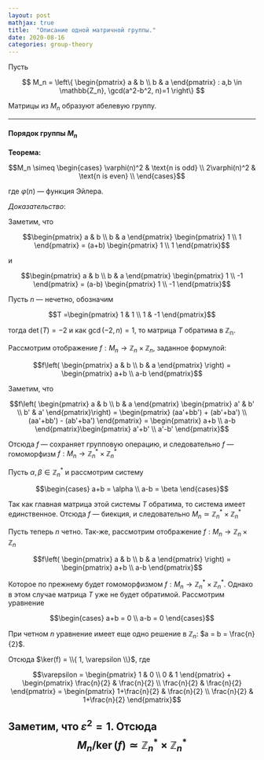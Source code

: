 ```yaml
---
layout: post
mathjax: true
title:  "Описание одной матричной группы."
date: 2020-08-16
categories: group-theory
---
```


Пусть 

$$
M_n = \left\{ \begin{pmatrix}
a & b \\
b & a
\end{pmatrix} : a,b \in \mathbb{Z_n}, \gcd(a^2-b^2, n)=1  \right\}
$$

Матрицы из $M_n$ образуют абелевую группу. 

---

#### Порядок группы $M_n$

**Теорема:**

$$M_n \simeq \begin{cases}
\varphi(n)^2 & \text{n is odd} \\
2\varphi(n)^2 & \text{n is even} \\
\end{cases}$$

где $\varphi(n)$ — функция Эйлера.

*Доказательство*:

Заметим, что 

$$\begin{pmatrix}
a & b \\
b & a
\end{pmatrix} 
\begin{pmatrix}
1  \\
1 
\end{pmatrix} 
= (a+b)
\begin{pmatrix}
1  \\
1 
\end{pmatrix}$$

и

$$\begin{pmatrix}
a & b \\
b & a
\end{pmatrix} 
\begin{pmatrix}
1  \\
-1 
\end{pmatrix} 
= (a-b)
\begin{pmatrix}
1  \\
-1 
\end{pmatrix}$$

Пусть $n$ — нечетно, обозначим 

$$T =\begin{pmatrix}
1 & 1 \\
1 & -1
\end{pmatrix}$$


тогда $\det(T)=-2$ и как $\gcd(-2,n)=1$, то матрица $T$ обратима в $\mathbb{Z_n}$.

Рассмотрим отображение $f: M_n \rightarrow \mathbb{Z}_n \times \mathbb{Z}_n$, заданное формулой:

$$f\left( \begin{pmatrix}
a & b \\
b & a
\end{pmatrix} \right) = \begin{pmatrix}
a+b  \\
a-b
\end{pmatrix}$$

Заметим, что 

$$f\left( \begin{pmatrix}
a & b \\
b & a
\end{pmatrix} 
\begin{pmatrix}
a' & b' \\
b' & a'
\end{pmatrix}\right) = \begin{pmatrix}
(aa'+bb') + (ab'+ba')  \\
(aa'+bb') - (ab'+ba') 
\end{pmatrix} = 
\begin{pmatrix}
a+b  \\
a-b
\end{pmatrix}\begin{pmatrix}
a'+b'  \\
a'-b'
\end{pmatrix}$$

Отсюда $f$ — сохраняет групповую операцию, и следовательно $f$ — гомоморфизм $f: M_n \rightarrow \mathbb{Z}_n^* \times \mathbb{Z}_n^*$

Пусть $\alpha, \beta \in \mathbb{Z}_n^*$ и рассмотрим систему

$$\begin{cases}
a+b = \alpha \\
a-b = \beta
\end{cases}$$

Так как главная матрица этой системы $T$ обратима, то система имеет единственное. Отсюда $f$ — биекция, и следовательно $M_n \simeq \mathbb{Z}_n^* \times \mathbb{Z}_n^*$

Пусть теперь $n$ четно. Так-же, рассмотрим отображение $f: M_n \rightarrow \mathbb{Z}_n \times \mathbb{Z}_n$

$$f\left( \begin{pmatrix}
a & b \\
b & a
\end{pmatrix} \right) = \begin{pmatrix}
a+b  \\
a-b
\end{pmatrix}$$

Которое по прежнему будет гомоморфизмом  $f: M_n \rightarrow \mathbb{Z}_n^* \times \mathbb{Z}_n^*$. Однако в этом случае матрица $T$ уже не будет обратимой. Рассмотрим уравнение

$$\begin{cases}
a+b = 0 \\
a-b = 0
\end{cases}$$

При четном $n$ уравнение имеет еще одно решение в $\mathbb{Z}_n$: $a = b = \frac{n}{2}$.

Отсюда $\ker(f) = \\{ 1, \varepsilon \\}$, где  

$$\varepsilon = 
\begin{pmatrix}
1 & 0 \\
0 & 1
\end{pmatrix} + \begin{pmatrix}
\frac{n}{2} & \frac{n}{2} \\
\frac{n}{2} & \frac{n}{2}
\end{pmatrix} = 
\begin{pmatrix}
1+\frac{n}{2} & \frac{n}{2} \\
\frac{n}{2} & 1+\frac{n}{2}
\end{pmatrix}$$

Заметим, что $\varepsilon^2 = 1$. Отсюда
$$M_n/\ker(f) \simeq  \mathbb{Z}_n^* \times \mathbb{Z}_n^*$$
---
